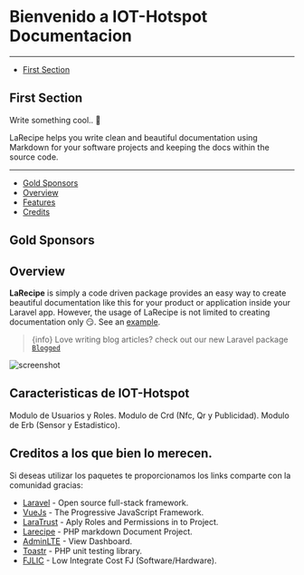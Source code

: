 # Bienvenido a IOT-Hotspot Documentacion

---

- [First Section](#section-1)

<a name="section-1"></a>
## First Section

Write something cool.. 🦊

LaRecipe helps you write clean and beautiful documentation using Markdown for your software projects and keeping the docs within the source code.

---

- [Gold Sponsors](#sponsors)
- [Overview](#overview)
- [Features](#features)
- [Credits](#credits)

<a name="sponsors"></a>
## Gold Sponsors

<larecipe-sponsers></larecipe-sponsers>

<a name="overview"></a>
## Overview

**LaRecipe** is simply  a code driven package provides an easy way to create beautiful documentation like this for your product or application inside your Laravel app. However, the usage of LaRecipe is not limited to creating documentation only 😏. See an [example](/docs/{{version}}/example-project-tracking).

> {info} Love writing blog articles? check out our new Laravel package [`Blogged`](https://fjlic.com)


![screenshot](https://github.com/fjlic/IOT-Hotspot/tree/master/resources/docs/1.0/IOT-Hotspot-Docuement.png)

<a name="features"></a>
## Caracteristicas de IOT-Hotspot

<larecipe-card>
    <larecipe-badge type="success" circle class="mr-2" icon="fa fa-user-astronaut"></larecipe-badge> Modulo de Usuarios y Roles.
    <larecipe-progress type="info" :value="100"></larecipe-progress>
</larecipe-card>

<larecipe-card>
    <larecipe-badge type="warning" circle class="mr-2" icon="fa fa-space-shuttle"></larecipe-badge> Modulo de Crd (Nfc, Qr y Publicidad).
    <larecipe-progress :striped="true" :animated="true" type="info" :value="100"></larecipe-progress>
</larecipe-card>

<larecipe-card>
    <larecipe-badge type="danger" circle class="mr-2" icon="fa fa-rocket"></larecipe-badge> Modulo de Erb (Sensor y Estadistico).
    <larecipe-progress :striped="true" :animated="true" type="info" :value="100"></larecipe-progress>
</larecipe-card>

<a name="credits"></a>
## Creditos a los que bien lo merecen.

Si deseas utilizar los paquetes te proporcionamos los links comparte con la comunidad gracias:

+ [Laravel](https://laravel.com) - Open source full-stack framework.
+ [VueJs](https://vuejs.org) - The Progressive JavaScript Framework.
+ [LaraTrust](https://laratrust.santigarcor.me) - Aply Roles and Permissions in to Project.
+ [Larecipe](https://larecipe.binarytorch.com.my) - PHP markdown Document Project.
+ [AdminLTE](https://adminlte.io/themes/v3/) - View Dashboard.
+ [Toastr](https://codeseven.github.io/toastr) - PHP unit testing library.
+ [FJLIC](https://fjlic.com) - Low Integrate Cost FJ (Software/Hardware).


<larecipe-newsletter></larecipe-newsletter>